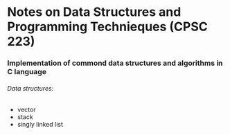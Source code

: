 # Notes on Data Structures and Programming Technieques (CPSC 223)

### Implementation of commond data structures and algorithms in C language

###### Data structures:
- vector
- stack
- singly linked list
